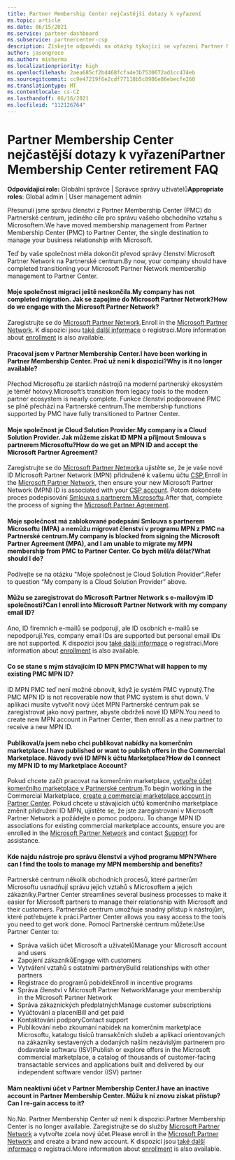 ```yaml
---
title: Partner Membership Center nejčastější dotazy k vyřazení
ms.topic: article
ms.date: 06/15/2021
ms.service: partner-dashboard
ms.subservice: partnercenter-csp
description: Získejte odpovědi na otázky týkající se vyřazení Partner Membership Center (PMC) a přechodu na Partnerské centrum.
author: jasongroce
ms.author: misherma
ms.localizationpriority: high
ms.openlocfilehash: 2aea685cf2bd468fcfa4e3b7530672ad1cc474eb
ms.sourcegitcommit: cc9e47219f6e2cdf77118b5c8986e86ebecfe260
ms.translationtype: MT
ms.contentlocale: cs-CZ
ms.lasthandoff: 06/16/2021
ms.locfileid: "112126764"
---
```

# <a name="partner-membership-center-retirement-faq"></a><span data-ttu-id="9c681-103">Partner Membership Center nejčastější dotazy k vyřazení</span><span class="sxs-lookup"><span data-stu-id="9c681-103">Partner Membership Center retirement FAQ</span></span>
<span data-ttu-id="9c681-104">**Odpovídající role:** Globální správce | Správce správy uživatelů</span><span class="sxs-lookup"><span data-stu-id="9c681-104">**Appropriate roles**: Global admin | User management admin</span></span>

<span data-ttu-id="9c681-105">Přesunuli jsme správu členství z Partner Membership Center (PMC) do Partnerské centrum, jediného cíle pro správu vašeho obchodního vztahu s Microsoftem.</span><span class="sxs-lookup"><span data-stu-id="9c681-105">We have moved membership management from Partner Membership Center (PMC) to Partner Center, the single destination to manage your business relationship with Microsoft.</span></span> 

<span data-ttu-id="9c681-106">Teď by vaše společnost měla dokončit převod správy členství Microsoft Partner Network na Partnerské centrum.</span><span class="sxs-lookup"><span data-stu-id="9c681-106">By now, your company should have completed transitioning your Microsoft Partner Network membership management to Partner Center.</span></span>

#### <a name="my-company-has-not-completed-migration-how-do-we-engage-with-the-microsoft-partner-network"></a><span data-ttu-id="9c681-107">Moje společnost migraci ještě neskončila.</span><span class="sxs-lookup"><span data-stu-id="9c681-107">My company has not completed migration.</span></span> <span data-ttu-id="9c681-108">Jak se zapojíme do Microsoft Partner Network?</span><span class="sxs-lookup"><span data-stu-id="9c681-108">How do we engage with the Microsoft Partner Network?</span></span>
<span data-ttu-id="9c681-109">Zaregistrujte se do [Microsoft Partner Network](https://partner.microsoft.com/dashboard/account/v3/enrollment/introduction/partnership).</span><span class="sxs-lookup"><span data-stu-id="9c681-109">Enroll in the [Microsoft Partner Network](https://partner.microsoft.com/dashboard/account/v3/enrollment/introduction/partnership).</span></span> <span data-ttu-id="9c681-110">K dispozici jsou [také další informace](mpn-create-a-partner-center-account.md) o registraci.</span><span class="sxs-lookup"><span data-stu-id="9c681-110">More information about [enrollment](mpn-create-a-partner-center-account.md) is also available.</span></span> 

#### <a name="i-have-been-working-in-partner-membership-center-why-is-it-no-longer-available"></a><span data-ttu-id="9c681-111">Pracoval jsem v Partner Membership Center.</span><span class="sxs-lookup"><span data-stu-id="9c681-111">I have been working in Partner Membership Center.</span></span> <span data-ttu-id="9c681-112">Proč už není k dispozici?</span><span class="sxs-lookup"><span data-stu-id="9c681-112">Why is it no longer available?</span></span>
<span data-ttu-id="9c681-113">Přechod Microsoftu ze starších nástrojů na moderní partnerský ekosystém je téměř hotový.</span><span class="sxs-lookup"><span data-stu-id="9c681-113">Microsoft’s transition from legacy tools to the modern partner ecosystem is nearly complete.</span></span> <span data-ttu-id="9c681-114">Funkce členství podporované PMC se plně přechází na Partnerské centrum.</span><span class="sxs-lookup"><span data-stu-id="9c681-114">The membership functions supported by PMC have fully transitioned to Partner Center.</span></span>

#### <a name="my-company-is-a-cloud-solution-provider-how-do-we-get-an-mpn-id-and-accept-the-microsoft-partner-agreement"></a><span data-ttu-id="9c681-115">Moje společnost je Cloud Solution Provider.</span><span class="sxs-lookup"><span data-stu-id="9c681-115">My company is a Cloud Solution Provider.</span></span> <span data-ttu-id="9c681-116">Jak můžeme získat ID MPN a přijmout Smlouva s partnerem Microsoftu?</span><span class="sxs-lookup"><span data-stu-id="9c681-116">How do we get an MPN ID and accept the Microsoft Partner Agreement?</span></span>
<span data-ttu-id="9c681-117">Zaregistrujte se do [Microsoft Partner Network](https://partner.microsoft.com/dashboard/account/v3/enrollment/introduction/partnership)a ujistěte se, že je vaše nové ID Microsoft Partner Network (MPN) přidružené k vašemu účtu [CSP.](update-your-partner-profile.md#update-your-mpn-id-associated-with-your-csp-account)</span><span class="sxs-lookup"><span data-stu-id="9c681-117">Enroll in the [Microsoft Partner Network](https://partner.microsoft.com/dashboard/account/v3/enrollment/introduction/partnership), then ensure your new Microsoft Partner Network (MPN) ID is associated with your [CSP account](update-your-partner-profile.md#update-your-mpn-id-associated-with-your-csp-account).</span></span> <span data-ttu-id="9c681-118">Potom dokončete proces podepisování [Smlouva s partnerem Microsoftu](microsoft-partner-agreement.md).</span><span class="sxs-lookup"><span data-stu-id="9c681-118">After that, complete the process of signing the [Microsoft Partner Agreement](microsoft-partner-agreement.md).</span></span>

#### <a name="my-company-is-blocked-from-signing-the-microsoft-partner-agreement-mpa-and-i-am-unable-to-migrate-my-mpn-membership-from-pmc-to-partner-center-what-should-i-do"></a><span data-ttu-id="9c681-119">Moje společnost má zablokované podepsání Smlouva s partnerem Microsoftu (MPA) a nemůžu migrovat členství v programu MPN z PMC na Partnerské centrum.</span><span class="sxs-lookup"><span data-stu-id="9c681-119">My company is blocked from signing the Microsoft Partner Agreement (MPA), and I am unable to migrate my MPN membership from PMC to Partner Center.</span></span> <span data-ttu-id="9c681-120">Co bych měl/a dělat?</span><span class="sxs-lookup"><span data-stu-id="9c681-120">What should I do?</span></span>
<span data-ttu-id="9c681-121">Podívejte se na otázku "Moje společnost je Cloud Solution Provider".</span><span class="sxs-lookup"><span data-stu-id="9c681-121">Refer to question “My company is a Cloud Solution Provider” above.</span></span>

#### <a name="can-i-enroll-into-microsoft-partner-network-with-my-company-email-id"></a><span data-ttu-id="9c681-122">Můžu se zaregistrovat do Microsoft Partner Network s e-mailovým ID společnosti?</span><span class="sxs-lookup"><span data-stu-id="9c681-122">Can I enroll into Microsoft Partner Network with my company email ID?</span></span>
<span data-ttu-id="9c681-123">Ano, ID firemních e-mailů se podporují, ale ID osobních e-mailů se nepodporují.</span><span class="sxs-lookup"><span data-stu-id="9c681-123">Yes, company email IDs are supported but personal email IDs are not supported.</span></span> <span data-ttu-id="9c681-124">K dispozici jsou [také další informace](mpn-create-a-partner-center-account.md) o registraci.</span><span class="sxs-lookup"><span data-stu-id="9c681-124">More information about [enrollment](mpn-create-a-partner-center-account.md) is also available.</span></span> 

#### <a name="what-will-happen-to-my-existing-pmc-mpn-id"></a><span data-ttu-id="9c681-125">Co se stane s mým stávajícím ID MPN PMC?</span><span class="sxs-lookup"><span data-stu-id="9c681-125">What will happen to my existing PMC MPN ID?</span></span>
<span data-ttu-id="9c681-126">ID MPN PMC teď není možné obnovit, když je systém PMC vypnutý.</span><span class="sxs-lookup"><span data-stu-id="9c681-126">The PMC MPN ID is not recoverable now that PMC system is shut down.</span></span> <span data-ttu-id="9c681-127">V aplikaci musíte vytvořit nový účet MPN Partnerské centrum pak se zaregistrovat jako nový partner, abyste obdrželi nové ID MPN.</span><span class="sxs-lookup"><span data-stu-id="9c681-127">You need to create new MPN account in Partner Center, then enroll as a new partner to receive a new MPN ID.</span></span>

#### <a name="i-have-published-or-want-to-publish-offers-in-the-commercial-marketplace-how-do-i-connect-my-mpn-id-to-my-marketplace-account"></a><span data-ttu-id="9c681-128">Publikoval/a jsem nebo chci publikovat nabídky na komerčním marketplace.</span><span class="sxs-lookup"><span data-stu-id="9c681-128">I have published or want to publish offers in the Commercial Marketplace.</span></span> <span data-ttu-id="9c681-129">Návody své ID MPN k účtu Marketplace?</span><span class="sxs-lookup"><span data-stu-id="9c681-129">How do I connect my MPN ID to my Marketplace Account?</span></span>
<span data-ttu-id="9c681-130">Pokud chcete začít pracovat na komerčním marketplace, [vytvořte účet komerčního marketplace v Partnerské centrum](/azure/marketplace/create-account).</span><span class="sxs-lookup"><span data-stu-id="9c681-130">To begin working in the Commercial Marketplace, [create a commercial marketplace account in Partner Center](/azure/marketplace/create-account).</span></span>
<span data-ttu-id="9c681-131">Pokud chcete u stávajících účtů komerčního marketplace změnit přidružení [](https://partner.microsoft.com/dashboard/account/v3/enrollment/introduction/partnership) ID MPN, ujistěte se, že jste zaregistrovaní v Microsoft Partner Network a požádejte o pomoc podporu. [](https://partner.microsoft.com/support/?stage=2&topicid=e82f5aba-2576-3124-37e5-437532a50626)</span><span class="sxs-lookup"><span data-stu-id="9c681-131">To change MPN ID associations for existing commercial marketplace accounts, ensure you are enrolled in the [Microsoft Partner Network](https://partner.microsoft.com/dashboard/account/v3/enrollment/introduction/partnership) and contact [Support](https://partner.microsoft.com/support/?stage=2&topicid=e82f5aba-2576-3124-37e5-437532a50626) for assistance.</span></span>

#### <a name="where-can-i-find-the-tools-to-manage-my-mpn-membership-and-benefits"></a><span data-ttu-id="9c681-132">Kde najdu nástroje pro správu členství a výhod programu MPN?</span><span class="sxs-lookup"><span data-stu-id="9c681-132">Where can I find the tools to manage my MPN membership and benefits?</span></span>
<span data-ttu-id="9c681-133">Partnerské centrum několik obchodních procesů, které partnerům Microsoftu usnadňují správu jejich vztahů s Microsoftem a jejich zákazníky.</span><span class="sxs-lookup"><span data-stu-id="9c681-133">Partner Center streamlines several business processes to make it easier for Microsoft partners to manage their relationship with Microsoft and their customers.</span></span> <span data-ttu-id="9c681-134">Partnerské centrum umožňuje snadný přístup k nástrojům, které potřebujete k práci.</span><span class="sxs-lookup"><span data-stu-id="9c681-134">Partner Center allows you easy access to the tools you need to get work done.</span></span> <span data-ttu-id="9c681-135">Pomocí Partnerské centrum můžete:</span><span class="sxs-lookup"><span data-stu-id="9c681-135">Use Partner Center to:</span></span>
* <span data-ttu-id="9c681-136">Správa vašich účet Microsoft a uživatelů</span><span class="sxs-lookup"><span data-stu-id="9c681-136">Manage your Microsoft account and users</span></span>
* <span data-ttu-id="9c681-137">Zapojení zákazníků</span><span class="sxs-lookup"><span data-stu-id="9c681-137">Engage with customers</span></span>
* <span data-ttu-id="9c681-138">Vytváření vztahů s ostatními partnery</span><span class="sxs-lookup"><span data-stu-id="9c681-138">Build relationships with other partners</span></span>
* <span data-ttu-id="9c681-139">Registrace do programů pobídek</span><span class="sxs-lookup"><span data-stu-id="9c681-139">Enroll in incentive programs</span></span>
* <span data-ttu-id="9c681-140">Správa členství v Microsoft Partner Network</span><span class="sxs-lookup"><span data-stu-id="9c681-140">Manage your membership in the Microsoft Partner Network</span></span>
* <span data-ttu-id="9c681-141">Správa zákaznických předplatných</span><span class="sxs-lookup"><span data-stu-id="9c681-141">Manage customer subscriptions</span></span>
* <span data-ttu-id="9c681-142">Vyúčtování a placení</span><span class="sxs-lookup"><span data-stu-id="9c681-142">Bill and get paid</span></span>
* <span data-ttu-id="9c681-143">Kontaktování podpory</span><span class="sxs-lookup"><span data-stu-id="9c681-143">Contact support</span></span>
* <span data-ttu-id="9c681-144">Publikování nebo zkoumání nabídek na komerčním marketplace Microsoftu, katalogu tisíců transakčních služeb a aplikací orientovaných na zákazníky sestavených a dodaných naším nezávislým partnerem pro dodavatele softwaru (ISV)</span><span class="sxs-lookup"><span data-stu-id="9c681-144">Publish or explore offers in the Microsoft commercial marketplace, a catalog of thousands of customer-facing transactable services and applications built and delivered by our independent software vendor (ISV) partner</span></span>

#### <a name="i-have-an-inactive-account-in-partner-membership-center-can-i-re-gain-access-to-it"></a><span data-ttu-id="9c681-145">Mám neaktivní účet v Partner Membership Center.</span><span class="sxs-lookup"><span data-stu-id="9c681-145">I have an inactive account in Partner Membership Center.</span></span> <span data-ttu-id="9c681-146">Můžu k ní znovu získat přístup?</span><span class="sxs-lookup"><span data-stu-id="9c681-146">Can I re-gain access to it?</span></span> 
<span data-ttu-id="9c681-147">No.</span><span class="sxs-lookup"><span data-stu-id="9c681-147">No.</span></span> <span data-ttu-id="9c681-148">Partner Membership Center už není k dispozici.</span><span class="sxs-lookup"><span data-stu-id="9c681-148">Partner Membership Center is no longer available.</span></span> <span data-ttu-id="9c681-149">Zaregistrujte se do služby [Microsoft Partner Network](https://partner.microsoft.com/dashboard/account/v3/enrollment/introduction/partnership) a vytvořte zcela nový účet.</span><span class="sxs-lookup"><span data-stu-id="9c681-149">Please enroll in the [Microsoft Partner Network](https://partner.microsoft.com/dashboard/account/v3/enrollment/introduction/partnership) and create a brand new account.</span></span> <span data-ttu-id="9c681-150">K dispozici jsou [také další informace](mpn-create-a-partner-center-account.md) o registraci.</span><span class="sxs-lookup"><span data-stu-id="9c681-150">More information about [enrollment](mpn-create-a-partner-center-account.md) is also available.</span></span>
